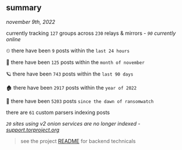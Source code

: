 
## summary
_november 9th, 2022_

currently tracking `127` groups across `230` relays & mirrors - _`90` currently online_

⏲ there have been `9` posts within the `last 24 hours`

🦈 there have been `125` posts within the `month of november`

🪐 there have been `743` posts within the `last 90 days`

🏚 there have been `2917` posts within the `year of 2022`

🦕 there have been `5203` posts `since the dawn of ransomwatch`

there are `61` custom parsers indexing posts

_`20` sites using v2 onion services are no longer indexed - [support.torproject.org](https://support.torproject.org/onionservices/v2-deprecation/)_

> see the project [README](https://github.com/joshhighet/ransomwatch#ransomwatch--) for backend technicals
